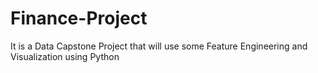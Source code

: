 # Finance-Project
It is a Data Capstone Project that will use some Feature Engineering and Visualization using Python
